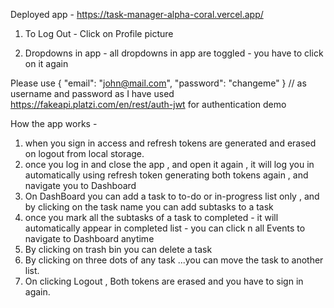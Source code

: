 Deployed app - https://task-manager-alpha-coral.vercel.app/

1. To Log Out -  Click on Profile picture

2. Dropdowns in app - all dropdowns in app are toggled - you have to click on it again 

Please use
{
  "email": "john@mail.com",
  "password": "changeme"
} 
// as username and password as I have used https://fakeapi.platzi.com/en/rest/auth-jwt for authentication demo

How the app works - 
1. when you sign in access and refresh tokens are generated and erased on logout from local storage.
2. once you log in and close the app , and open it again , it will log you in automatically using refresh token generating both tokens again , and navigate you to Dashboard
3. On DashBoard you can add a task to to-do or in-progress list only , and by clicking on the task name you can add subtasks to a task 
4. once you mark all the subtasks of a task to completed - it will automatically appear in completed list - you can click n all Events to navigate to Dashboard anytime
5. By clicking on trash bin you can delete a task
6. By clicking on three dots of any task ...you can move the task to another list.
7. On clicking Logout , Both tokens are erased and you have to sign in again.

